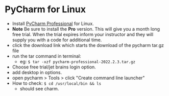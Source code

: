 # PyCharm for Linux

- Install [PyCharm Professional](https://www.jetbrains.com/pycharm/download/#section=linux) for Linux.
- **Note** Be sure to install the **Pro** version. This will give you a month long free trial. When the trial expires inform your instructor and they will supply you with a code for additional time.
- click the download link which starts the download of the pycharm tar.gz file
- run the tar command in terminal:
  - eg: `$ tar -xzf pycharm-professional-2022.2.3.tar.gz`
- Choose free trial/jet brains login option.
- add desktop in options.
- open pycharm > Tools > click "Create command line launcher"
- How to check: `$ cd /usr/local/bin && ls`
  - should see charm.




